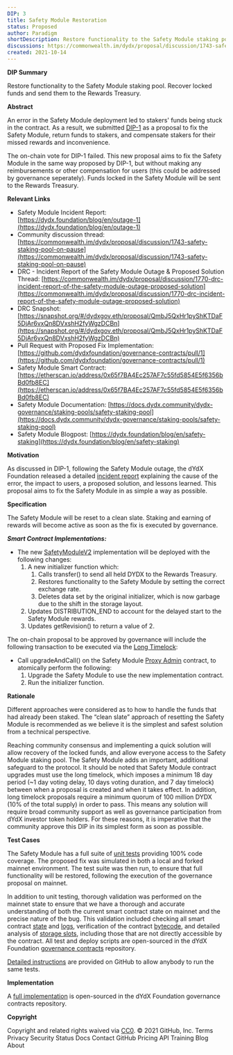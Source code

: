 ```yaml
---
DIP: 3
title: Safety Module Restoration
status: Proposed
author: Paradigm
shortDescription: Restore functionality to the Safety Module staking pool.
discussions: https://commonwealth.im/dydx/proposal/discussion/1743-safety-staking-pool-on-pause
created: 2021-10-14
---
```



**DIP Summary**

Restore functionality to the Safety Module staking pool. Recover locked funds and send them to the Rewards Treasury.

**Abstract**

An error in the Safety Module deployment led to stakers' funds being stuck in the contract. As a result, we submitted [DIP-1](https://github.com/danrobinson/dip/blob/master/content/dips/DIP-1.md) as a proposal to fix the Safety Module, return funds to stakers, and compensate stakers for their missed rewards and inconvenience.

The on-chain vote for DIP-1 failed. This new proposal aims to fix the Safety Module in the same way proposed by DIP-1, but without making any reimbursements or other compensation for users (this could be addressed by governance seperately). Funds locked in the Safety Module will be sent to the Rewards Treasury.

**Relevant Links**



* Safety Module Incident Report: [https://dydx.foundation/blog/en/outage-1](https://dydx.foundation/blog/en/outage-1)
* Community discussion thread: [https://commonwealth.im/dydx/proposal/discussion/1743-safety-staking-pool-on-pause](https://commonwealth.im/dydx/proposal/discussion/1743-safety-staking-pool-on-pause)
* DRC - Incident Report of the Safety Module Outage & Proposed Solution Thread: [https://commonwealth.im/dydx/proposal/discussion/1770-drc-incident-report-of-the-safety-module-outage-proposed-solution](https://commonwealth.im/dydx/proposal/discussion/1770-drc-incident-report-of-the-safety-module-outage-proposed-solution)
* DRC Snapshot: [https://snapshot.org/#/dydxgov.eth/proposal/QmbJ5QxHr1pyShKTDaF5DjAr6vxQn8DVxshH2fyWgzDCBn](https://snapshot.org/#/dydxgov.eth/proposal/QmbJ5QxHr1pyShKTDaF5DjAr6vxQn8DVxshH2fyWgzDCBn)
* Pull Request with Proposed Fix Implementation: [https://github.com/dydxfoundation/governance-contracts/pull/1](https://github.com/dydxfoundation/governance-contracts/pull/1)
* Safety Module Smart Contract: [https://etherscan.io/address/0x65f7BA4Ec257AF7c55fd5854E5f6356bBd0fb8EC](https://etherscan.io/address/0x65f7BA4Ec257AF7c55fd5854E5f6356bBd0fb8EC)
* Safety Module Documentation: [https://docs.dydx.community/dydx-governance/staking-pools/safety-staking-pool](https://docs.dydx.community/dydx-governance/staking-pools/safety-staking-pool)
* Safety Module Blogpost: [https://dydx.foundation/blog/en/safety-staking](https://dydx.foundation/blog/en/safety-staking)

**Motivation**

As discussed in DIP-1, following the Safety Module outage, the dYdX Foundation released a detailed [incident report](https://dydx.foundation/blog/en/outage-1) explaining the cause of the error, the impact to users, a proposed solution, and lessons learned. This proposal aims to fix the Safety Module in as simple a way as possible.

**Specification**

The Safety Module will be reset to a clean slate. Staking and earning of rewards will become active as soon as the fix is executed by governance.

***Smart Contract Implementations:***

* The new [SafetyModuleV2](https://github.com/dydxfoundation/governance-contracts/blob/master/contracts/safety/v2/SafetyModuleV2.sol) implementation will be deployed with the following changes:
    1. A new initializer function which:
        1. Calls transfer() to send all held DYDX to the Rewards Treasury.
        2. Restores functionality to the Safety Module by setting the correct exchange rate.
        3. Deletes data set by the original initializer, which is now garbage due to the shift in the storage layout.
    2. Updates DISTRIBUTION_END to account for the delayed start to the Safety Module rewards.
    3. Updates getRevision() to return a value of 2.

The on-chain proposal to be approved by governance will include the following transaction to be executed via the [Long Timelock](https://docs.dydx.community/dydx-governance/voting-and-governance/governance-parameters):



* Call upgradeAndCall() on the Safety Module [Proxy Admin](https://github.com/dydxfoundation/governance-contracts/blob/dd1c396733a245ffb0faac15f657ace87d289b92/contracts/dependencies/open-zeppelin/ProxyAdmin.sol) contract, to atomically perform the following:
    1. Upgrade the Safety Module to use the new implementation contract.
    2. Run the initializer function.

**Rationale**

Different approaches were considered as to how to handle the funds that had already been staked. The “clean slate” approach of resetting the Safety Module is recommended as we believe it is the simplest and safest solution from a technical perspective.

Reaching community consensus and implementing a quick solution will allow recovery of the locked funds, and allow everyone access to the Safety Module staking pool. The Safety Module adds an important, additional safeguard to the protocol. It should be noted that Safety Module contract upgrades must use the long timelock, which imposes a minimum 18 day period (~1 day voting delay, 10 days voting duration, and 7 day timelock) between when a proposal is created and when it takes effect. In addition, long timelock proposals require a minimum quorum of 100 million DYDX (10% of the total supply) in order to pass. This means any solution will require broad community support as well as governance participation from dYdX investor token holders. For these reasons, it is imperative that the community approve this DIP in its simplest form as soon as possible.

**Test Cases**

The Safety Module has a full suite of [unit tests](https://github.com/dydxfoundation/governance-contracts/tree/master/test/safety-module) providing 100% code coverage. The proposed fix was simulated in both a local and forked mainnet environment. The test suite was then run, to ensure that full functionality will be restored, following the execution of the governance proposal on mainnet.

In addition to unit testing, thorough validation was performed on the mainnet state to ensure that we have a thorough and accurate understanding of both the current smart contract state on mainnet and the precise nature of the bug. This validation included checking all smart contract [state](https://github.com/dydxfoundation/governance-contracts/blob/master/test/safety-module/state.spec.ts) and [logs](https://github.com/dydxfoundation/governance-contracts/blob/master/test/safety-module/events.spec.ts), verification of the contract [bytecode](https://github.com/dydxfoundation/governance-contracts/blob/master/test/safety-module/bytecode.spec.ts), and detailed analysis of [storage slots](https://github.com/dydxfoundation/governance-contracts/blob/master/test/safety-module/storage-slots.spec.ts), including those that are not directly accessible by the contract. All test and deploy scripts are open-sourced in the dYdX Foundation [governance contracts](https://github.com/dydxfoundation/governance-contracts) repository.

[Detailed instructions](https://github.com/dydxfoundation/governance-contracts/blob/master/contracts/safety/README.md) are provided on GitHub to allow anybody to run the same tests.

**Implementation**

A [full implementation](https://github.com/dydxfoundation/governance-contracts/tree/master/contracts/safety/v2) is open-sourced in the dYdX Foundation governance contracts repository.

**Copyright**

Copyright and related rights waived via [CC0](https://creativecommons.org/publicdomain/zero/1.0/).
© 2021 GitHub, Inc.
Terms
Privacy
Security
Status
Docs
Contact GitHub
Pricing
API
Training
Blog
About
